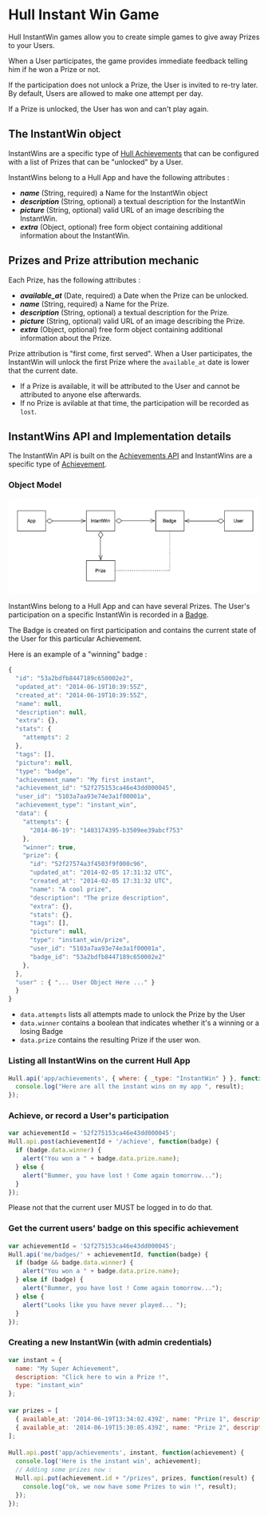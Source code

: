 # Hull Instant Win Game

Hull InstantWin games allow you to create simple games to give away Prizes to your Users.

When a User participates, the game provides immediate feedback telling him if he won a Prize or not.

If the participation does not unlock a Prize, the User is invited to re-try later. By default, Users are allowed to make one attempt per day.

If a Prize is unlocked, the User has won and can't play again.

## The InstantWin object

InstantWins are a specific type of [Hull Achievements](http://hull.io/docs/references/api#endpoint-achievements) that can be configured with a list of Prizes that can be "unlocked" by a User.

InstantWins belong to a Hull App and have the following attributes : 

* ***name*** (String, required) a Name for the InstantWin object
* ***description*** (String, optional) a textual description for the InstantWin
* ***picture*** (String, optional)  valid URL of an image describing the InstantWin.
* ***extra*** (Object, optional) free form object containing additional information about the InstantWin.

## Prizes and Prize attribution mechanic

Each Prize, has the following attributes : 

* ***available_at*** (Date, required) a Date when the Prize can be unlocked.
* ***name*** (String, required) a Name for the Prize.
* ***description*** (String, optional) a textual description for the Prize.
* ***picture*** (String, optional) valid URL of an image describing the Prize.
* ***extra*** (Object, optional) free form object containing additional information about the Prize.

Prize attribution is "first come, first served". When a User participates, the InstantWin will unlock the first Prize where the `available_at` date is lower that the current date. 

* If a Prize is available, it will be attributed to the User and cannot be attributed to anyone else afterwards.
* If no Prize is avilable at that time, the participation will be recorded as `lost`.

## InstantWins API and Implementation details

The InstantWin API is built on the [Achievements API](http://hull.io/docs/references/api#endpoint-achievements) and InstantWins are a specific type of [Achievement](http://hull.io/docs/references/api#endpoint-achievements-achievements).

### Object Model

![instant-win-schema](/docs/instant-win-schema.png)

InstantWins belong to a Hull App and can have several Prizes.
The User's participation on a specific InstantWin is recorded in a [Badge](http://hull.io/docs/references/api#endpoint-badges-badges).

The Badge is created on first participation and contains the current state of the User for this particular Achievement.

Here is an example of a "winning" badge : 

```javascript
{
  "id": "53a2bdfb8447189c650002e2",
  "updated_at": "2014-06-19T10:39:55Z",
  "created_at": "2014-06-19T10:39:55Z",
  "name": null,
  "description": null,
  "extra": {},
  "stats": {
    "attempts": 2
  },
  "tags": [],
  "picture": null,
  "type": "badge",
  "achievement_name": "My first instant",
  "achievement_id": "52f275153ca46e43dd000045",
  "user_id": "5103a7aa93e74e3a1f00001a",
  "achievement_type": "instant_win",
  "data": {
    "attempts": {
      "2014-06-19": "1403174395-b3509ee39abcf753"
    },
    "winner": true,
    "prize": {
      "id": "52f27574a3f4503f9f000c96",
      "updated_at": "2014-02-05 17:31:32 UTC",
      "created_at": "2014-02-05 17:31:32 UTC",
      "name": "A cool prize",
      "description": "The prize description",
      "extra": {},
      "stats": {},
      "tags": [],
      "picture": null,
      "type": "instant_win/prize",
      "user_id": "5103a7aa93e74e3a1f00001a",
      "badge_id": "53a2bdfb8447189c650002e2"
    },
  },
  "user" : { "... User Object Here ..." }
  }
}
```
* `data.attempts` lists all attempts made to unlock the Prize by the User
* `data.winner` contains a boolean that indicates whether it's a winning or a losing Badge
* `data.prize` contains the resulting Prize if the user won.

### Listing all InstantWins on the current Hull App

```javascript
Hull.api('app/achievements', { where: { _type: "InstantWin" } }, function(result) {
  console.log("Here are all the instant wins on my app ", result);
});
```

### Achieve, or record a User's participation

```javascript
var achievementId = '52f275153ca46e43dd000045';
Hull.api.post(achievementId + '/achieve', function(badge) {
  if (badge.data.winner) {
    alert("You won a " + badge.data.prize.name);
  } else {
    alert("Bummer, you have lost ! Come again tomorrow...");
  }
});
```

Please not that the current user MUST be logged in to do that.

### Get the current users' badge on this specific achievement

```javascript
var achievementId = '52f275153ca46e43dd000045';
Hull.api('me/badges/' + achievementId, function(badge) {
  if (badge && badge.data.winner) {
    alert("You won a " + badge.data.prize.name);
  } else if (badge) {
    alert("Bummer, you have lost ! Come again tomorrow...");
  } else {
    alert("Looks like you have never played... ");
  }
});
```

### Creating a new InstantWin (with admin credentials)

```javascript
var instant = {
  name: "My Super Achievement",
  description: "Click here to win a Prize !",
  type: "instant_win"
};

var prizes = [
  { available_at: '2014-06-19T13:34:02.439Z', name: "Prize 1", description: 'http://image.for/my/prize-1.jpg' },
  { available_at: '2014-06-19T15:30:05.439Z', name: "Prize 2", description: 'http://image.for/my/prize-2.jpg' }
];

Hull.api.post('app/achievements', instant, function(achievement) {
  console.log('Here is the instant win', achievement);
  // Adding some prizes now : 
  Hull.api.put(achievement.id + "/prizes", prizes, function(result) {
    console.log("ok, we now have some Prizes to win !", result);
  });
});
```


